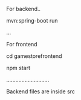 For backend..

mvn:spring-boot run

...

For frontend

cd gamestorefrontend

npm start

............................

Backend files are inside src
